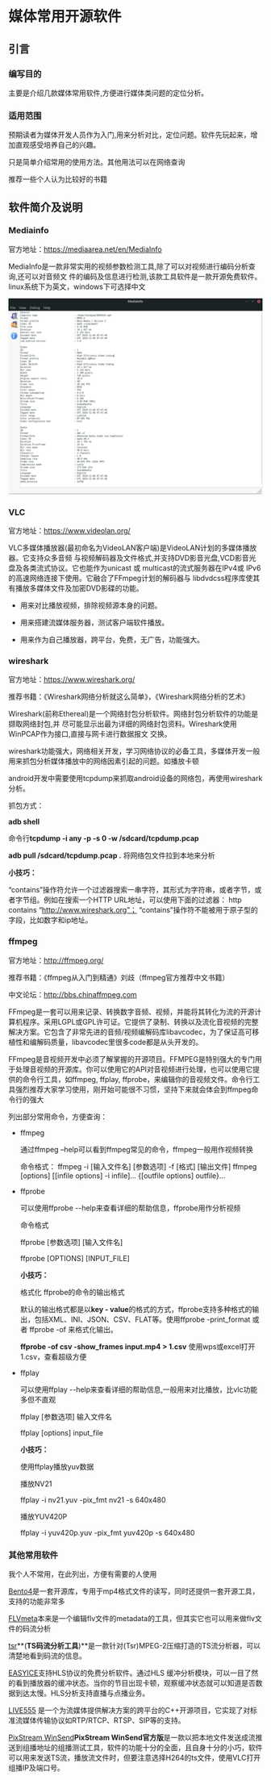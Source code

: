 # 媒体常用开源软件

## 引言

### 编写目的

主要是介绍几款媒体常用软件,方便进行媒体类问题的定位分析。

### 适用范围

预期读者为媒体开发人员作为入门,用来分析对比，定位问题。软件先玩起来，增加直观感受培养自己的兴趣。

只是简单介绍常用的使用方法。其他用法可以在网络查询

推荐一些个人认为比较好的书籍



## 软件简介及说明

### Mediainfo

官方地址：https://mediaarea.net/en/MediaInfo

MediaInfo是一款非常实用的视频参数检测工具,除了可以对视频进行编码分析查询,还可以对音频文
件的编码及信息进行检测,该款工具软件是一款开源免费软件。linux系统下为英文，windows下可选择中文

![image-20200516160445456](https://raw.githubusercontent.com/loongmonkey/Multimedia-development/master/picbed/image-20200516160445456.png)



### VLC

官方地址：https://www.videolan.org/

VLC多媒体播放器(最初命名为VideoLAN客户端)是VideoLAN计划的多媒体播放器。它支持众多音频
与视频解码器及文件格式,并支持DVD影音光盘,VCD影音光盘及各类流式协议。它也能作为unicast
或 multicast的流式服务器在IPv4或 IPv6的高速网络连接下使用。它融合了FFmpeg计划的解码器与
libdvdcss程序库使其有播放多媒体文件及加密DVD影碟的功能。

- 用来对比播放视频，排除视频源本身的问题。

- 用来搭建流媒体服务器，测试客户端软件播放。

- 用来作为自己播放器，跨平台，免费，无广告，功能强大。

  

###  wireshark 

官方地址：https://www.wireshark.org/

推荐书籍：《Wireshark网络分析就这么简单》，《Wireshark网络分析的艺术》

Wireshark(前称Ethereal)是一个网络封包分析软件。网络封包分析软件的功能是撷取网络封包,并
尽可能显示出最为详细的网络封包资料。Wireshark使用WinPCAP作为接口,直接与网卡进行数据报文
交换。

wireshark功能强大，网络相关开发，学习网络协议的必备工具，多媒体开发一般用来抓包分析媒体播放中的网络因素引起的问题。如播放卡顿

android开发中需要使用tcpdump来抓取android设备的网络包，再使用wireshark分析。

抓包方式：

**adb shell** 

命令行**tcpdump -i any -p -s 0 -w /sdcard/tcpdump.pcap** 

**adb pull /sdcard/tcpdump.pcap  .**  将网络包文件拉到本地来分析

**小技巧：**

“contains”操作符允许一个过滤器搜索一串字符，其形式为字符串，或者字节，或者字节组。例如在搜索一个HTTP URL地址，可以使用下面的过滤器：
http contains “http://www.wireshark.org”；
“contains”操作符不能被用于原子型的字段，比如数字和ip地址。



### ffmpeg

官方地址：http://ffmpeg.org/

推荐书籍：《ffmpeg从入门到精通》刘歧（ffmpeg官方推荐中文书籍）

中文论坛：http://bbs.chinaffmpeg.com

FFmpeg是一套可以用来记录、转换数字音频、视频，并能将其转化为流的开源计算机程序。采用LGPL或GPL许可证。它提供了录制、转换以及流化音视频的完整解决方案。它包含了非常先进的音频/视频编解码库libavcodec，为了保证高可移植性和编解码质量，libavcodec里很多code都是从头开发的。

FFmpeg是音视频开发中必须了解掌握的开源项目。FFMPEG是特别强大的专门用于处理音视频的开源库。你可以使用它的API对音视频进行处理，也可以使用它提供的命令行工具，如ffmpeg, ffplay, ffprobe，来编辑你的音视频文件。命令行工具强烈推荐大家学习使用，刚开始可能很不习惯，坚持下来就会体会到ffmpeg命令行的强大

列出部分常用命令，方便查询：

- ffmpeg

  通过ffmpeg –help可以看到ffmpeg常见的命令，ffmpeg一般用作视频转换

  命令格式：
    ffmpeg -i [输入文件名] [参数选项] -f [格式] [输出文件]
    ffmpeg [options] [[infile options] -i infile]... {[outfile options] outfile}...

  

- ffprobe

  可以使用ffprobe --help来查看详细的帮助信息，ffprobe用作分析视频

  命令格式

  ffprobe [参数选项] [输入文件名]

  ffprobe [OPTIONS] [INPUT_FILE]

  **小技巧：**

  格式化 ffprobe的命令的输出格式

  默认的输出格式都是以**key - value**的格式的方式，ffprobe支持多种格式的输出，包括XML、INI、JSON、CSV、FLAT等。使用ffprobe -print_format 或者 ffprobe -of 来格式化输出。

   **ffprobe -of csv -show_frames input.mp4 > 1.csv** 使用wps或excel打开1.csv，查看超级方便

  

- ffplay

  可以使用ffplay --help来查看详细的帮助信息,一般用来对比播放，比vlc功能多但不直观

  ffplay [参数选项] 输入文件名

  ffplay [options] input_file

  **小技巧：**

  使用ffplay播放yuv数据

  播放NV21

  ffplay -i nv21.yuv -pix_fmt nv21 -s 640x480

  播放YUV420P

  ffplay -i yuv420p.yuv -pix_fmt yuv420p -s 640x480



### 其他常用软件

我个人不常用，在此列出，方便有需要的人使用

[Bento4](https://www.bento4.com/)是一套开源库，专用于mp4格式文件的读写，同时还提供一套开源工具，支持的功能非常多

[FLVmeta](https://flvmeta.com/)本来是一个编辑flv文件的metadata的工具，但其实它也可以用来做flv文件的码流分析

[tsr](http://www.downxia.com/downinfo/193421.html)**(**TS码流分析工具**)**是一款针对(Tsr)MPEG-2压缩打造的TS流分析器，可以清楚地看到码流的信息。

[EASYICE](https://www.easyice.cn/archives/85)支持HLS协议的免费分析软件。通过HLS 缓冲分析模块，可以一目了然的看到播放器的缓冲状态。当你的节目出现卡顿，观察缓冲状态就可以知道是否数据到达太慢。HLS分析支持直播与点播业务。

[LIVE555](http://live555.com/) 是一个为流媒体提供解决方案的跨平台的C++开源项目，它实现了对标准流媒体传输协议如RTP/RTCP、RTSP、SIP等的支持。

[PixStream WinSend](http://mydown.yesky.com/pcsoft/107253326.html)**PixStream WinSend官方版**是一款以把本地文件发送成流推送到组播地址的组播测试工具，软件的功能十分的全面，且自身十分的小巧，软件可以用来发送TS流，播放流文件时，但要注意选择H264的ts文件，使用VLC打开组播IP及端口号。







